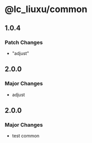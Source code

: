 # @lc_liuxu/common

## 1.0.4

### Patch Changes

- "adjust"

## 2.0.0

### Major Changes

- adjust

## 2.0.0

### Major Changes

- test common

